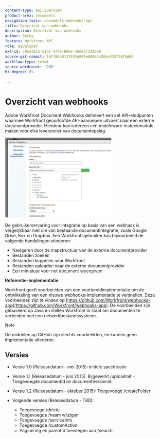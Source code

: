 ```yaml
---
content-type: api;overview
product-area: documents
navigation-topic: documents-webhooks-api
title: Overzicht van webhooks
description: Overzicht van webhooks
author: Becky
feature: Workfront API
role: Developer
exl-id: 30a3d0cb-51dc-4770-88be-36d8bf232b98
source-git-commit: 14ff8da8137493e805e683e5426ea933f56f8eb8
workflow-type: tm+mt
source-wordcount: '209'
ht-degree: 0%

---
```



# Overzicht van webhooks

Adobe Workfront Document Webhooks definieert een set API-eindpunten waarmee Workfront geoorloofde API-aanroepen uitvoert naar een externe documentprovider. Hierdoor kan iedereen een middleware-insteekmodule maken voor elke leverancier van documentopslag.

![](assets/mceclip0-350x262.png)

De gebruikerservaring voor integratie op basis van een webhaak is vergelijkbaar met die van bestaande documentintegratie, zoals Google Drive, Box en Dropbox. Een Workfront-gebruiker kan bijvoorbeeld de volgende handelingen uitvoeren:

* Navigeren door de mapstructuur van de externe documentprovider
* Bestanden zoeken
* Bestanden koppelen naar Workfront
* Bestanden uploaden naar de externe documentprovider
* Een miniatuur voor het document weergeven

**Referentie-implementatie**

Workfront geeft voorbeelden van een voorbeeldimplementatie om de ontwikkeling van een nieuwe webhooks-implementatie te versnellen. Deze voorbeelden zijn te vinden op [https://github.com/Workfront/webhooks-app](https://github.com/Workfront/webhooks-app). De voorbeelden zijn gebaseerd op Java en stellen Workfront in staat om documenten te verbinden met een netwerkbestandssysteem. 

>[!NOTE]
>
>De middelen op GitHub zijn slechts voorbeelden, en kunnen geen implementatie uitvoeren.

## Versies

* Versie 1.0 (Releasedatum - mei 2015): initiële specificatie

* Versie 1.1 (Releasedatum - juni 2015). Bijgewerkt /uploadInit - Toegevoegde documentId en documentVersionId

* Versie 1.2 (Releasedatum - oktober 2015): Toegevoegd /createFolder

* Volgende versies (Releasedatum - TBD):

   * Toegevoegd /delete
   * Toegevoegde /naam wijzigen
   * Toegevoegde /serviceInfo
   * Toegevoegde /customAction
   * Paginering en parentId toevoegen aan /search
